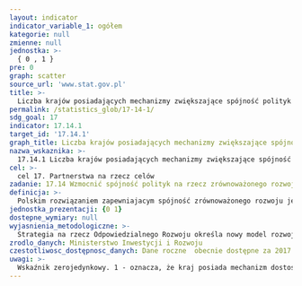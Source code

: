 ```yaml
---
layout: indicator
indicator_variable_1: ogółem
kategorie: null
zmienne: null
jednostka: >-
  { 0 , 1 }
pre: 0
graph: scatter
source_url: 'www.stat.gov.pl'
title: >-
  Liczba krajów posiadających mechanizmy zwiększające spójność polityk na rzecz zrównoważonego rozwoju
permalink: /statistics_glob/17-14-1/
sdg_goal: 17
indicator: 17.14.1
target_id: '17.14.1'
graph_title: Liczba krajów posiadających mechanizmy zwiększające spójność polityk na rzecz zrównoważonego rozwoju
nazwa_wskaznika: >-
  17.14.1 Liczba krajów posiadających mechanizmy zwiększające spójność polityk na rzecz zrównoważonego rozwoju
cel: >-
  cel 17. Partnerstwa na rzecz celów
zadanie: 17.14 Wzmocnić spójność polityk na rzecz zrównoważonego rozwoju
definicja: >-
  Polskim rozwiązaniem zapewniajacym spójność zrównoważonego rozwoju jest realizacja SDGs w oparciu o Strategię na rzecz Odpowiedzialnego Rozwoju, przyjetą przez Rząd 14 lutego 2017 r.
jednostka_prezentacji: {0 1}
dostepne_wymiary: null
wyjasnienia_metodologiczne: >-
  Strategia na rzecz Odpowiedzialnego Rozwoju określa nowy model rozwoju kraju. Dokument stanowi aktualizacją średniookresowej Strategii Rozwoju Kraju (SRK 2020). Wiodącą zasadą Strategii jest zrównoważony rozwój całego kraju w czterech wymiarach: gospodarczym, społecznym, środowiskowym i terytorialnym. Strategia zakłada, że z jej efektów skorzystają wszyscy obywatele. W dokumencie położono nacisk na tworzoną w kraju wiedzę i technologię, rozwój i dalszą ekspansję polskich firm, budowę systemu oszczędności oraz podwyższenie jakości funkcjonowania instytucji oraz ich relacji ze społeczeństwem. Podkreślono także istotność włączenia w procesy rozwojowe wszystkich grup społecznych i wszystkich terytoriów. Działania zapisane w Strategii są spójne z celami i zadaniami określonymi w Agendzie 2030 ONZ. Koncepcja trwałego i odpowiedzialnego rozwoju, stanowiąca podstawę Strategii, jest spójna z punktem widzenia ONZ, tj. ukierunkowaną na zmiany wizją świata wolnego od ubóstwa, gdzie każdy człowiek ma możliwość korzystania z rozwoju.
zrodlo_danych: Ministerstwo Inwestycji i Rozwoju
czestotliwosc_dostępnosc_danych: Dane roczne  obecnie dostępne za 2017 r.
uwagi: >-
  Wskaźnik zerojedynkowy. 1 - oznacza, że kraj posiada mechanizm dostosowujący.
---
```

